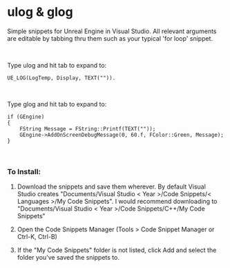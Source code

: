 # ulog & glog

Simple snippets for Unreal Engine in Visual Studio. All relevant arguments are editable by tabbing thru them such as your typical 'for loop' snippet.

&nbsp;

Type ulog and hit tab to expand to: 

    UE_LOG(LogTemp, Display, TEXT("")).

&nbsp;

Type glog and hit tab to expand to:

    if (GEngine)
    {
        FString Message = FString::Printf(TEXT(""));
        GEngine->AddOnScreenDebugMessage(0, 60.f, FColor::Green, Message);
    }

&nbsp;

### To Install:

1) Download the snippets and save them wherever. By default Visual Studio creates "Documents/Visual Studio < Year >/Code Snippets/< Languages >/My Code Snippets". I would recommend downloading to "Documents/Visual Studio < Year >/Code Snippets/C++/My Code Snippets"

2) Open the Code Snippets Manager (Tools > Code Snippet Manager or Ctrl-K, Ctrl-B)

3) If the "My Code Snippets" folder is not listed, click Add and select the folder you've saved the snippets to.
